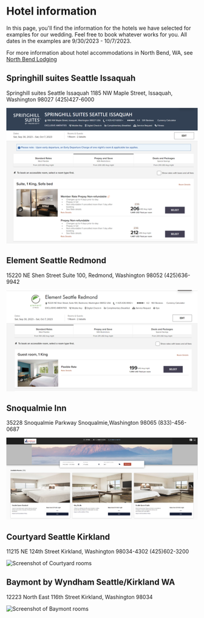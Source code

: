 # Hotel information

In this page, you'll find the information for the hotels we have selected for examples for our wedding. Feel free to book whatever works for you. All dates in the examples are 9/30/2023 - 10/7/2023.

For more information about hotel accommodations in North Bend, WA, see [North Bend Lodging](https://northbendwa.gov/107/Lodging)

## Springhill suites Seattle Issaquah

Springhill suites Seattle Issaquah
1185 NW Maple Street, Issaquah, Washington 98027
(425)427-6000

![Screenshot of Springhill suites rooms](/media/springhill-suites.png "Springhill suites rooms")

## Element Seattle Redmond

15220 NE Shen Street
Suite 100, Redmond, Washington 98052
(425)636-9942

![Screenshot of Element rooms](/media/element.png "Element rooms")

## Snoqualmie Inn

35228 Snoqualmie Parkway
Snoqualmie,Washington 98065
(833)-456-0687

![Screenshot of Snoqualmie Inn rooms](/media/snoqualmie-inn.png "Snoqualmie Inn rooms")

## Courtyard Seattle Kirkland

11215 NE 124th Street
Kirkland, Washington 98034-4302
(425)602-3200

![Screenshot of Courtyard rooms](/media/courtyard.png.png "Courtyard rooms")

## Baymont by Wyndham Seattle/Kirkland WA

12223 North East 116th Street
Kirkland, Washington 98034

![Screenshot of Baymont rooms](/media/courtyard.png.png "Baymont rooms")